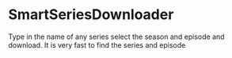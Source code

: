 # SmartSeriesDownloader
Type in the name of any series select the season and episode and download.
It is very fast to find the series and episode

